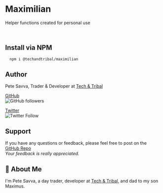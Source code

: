 # Maximilian
Helper functions created for personal use

<br/>

## Install via NPM
```bash
  npm i @techandtribal/maximilian
```

## Author
Pete Savva, Trader & Developer at [Tech & Tribal](https://techandtribal.com)

[GitHub](https://www.github.com/baufometic)<br/>
![GitHub followers](https://img.shields.io/github/followers/baufometic?style=social)

[Twitter](https://twitter.com/techandtribal)<br/>
![Twitter Follow](https://img.shields.io/twitter/follow/techandtribal?style=social)

## Support
If you have any questions or feedback, please feel free to post on the [GitHub Repo](https://www.github.com/baufometic/maximilian)<br/>
_Your feedback is really appreciated._

## 🚀 About Me
I'm Pete Savva, a day trader, developer at [Tech & Tribal](https://techandtribal.com), and dad to my son Maximus.
